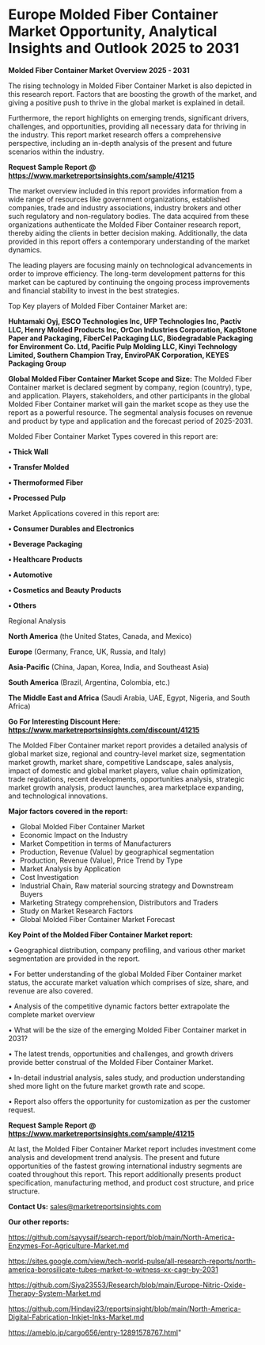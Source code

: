 # Europe Molded Fiber Container Market Opportunity, Analytical Insights and Outlook 2025 to 2031

<Strong> Molded Fiber Container Market Overview 2025 - 2031</strong>

The rising technology in Molded Fiber Container Market is also depicted in this research report. Factors that are boosting the growth of the market, and giving a positive push to thrive in the global market is explained in detail.

Furthermore, the report highlights on emerging trends, significant drivers, challenges, and opportunities, providing all necessary data for thriving in the industry. This report market research offers a comprehensive perspective, including an in-depth analysis of the present and future scenarios within the industry.

<strong>Request Sample Report @ <a href=https://www.marketreportsinsights.com/sample/41215>https://www.marketreportsinsights.com/sample/41215</a></strong>

The market overview included in this report provides information from a wide range of resources like government organizations, established companies, trade and industry associations, industry brokers and other such regulatory and non-regulatory bodies. The data acquired from these organizations authenticate the Molded Fiber Container research report, thereby aiding the clients in better decision making. Additionally, the data provided in this report offers a contemporary understanding of the market dynamics.

The leading players are focusing mainly on technological advancements in order to improve efficiency. The long-term development patterns for this market can be captured by continuing the ongoing process improvements and financial stability to invest in the best strategies.

Top Key players of Molded Fiber Container Market are:

<strong>Huhtamaki Oyj, ESCO Technologies Inc, UFP Technologies Inc, Pactiv LLC, Henry Molded Products Inc, OrCon Industries Corporation, KapStone Paper and Packaging, FiberCel Packaging LLC, Biodegradable Packaging for Environment Co. Ltd, Pacific Pulp Molding LLC, Kinyi Technology Limited, Southern Champion Tray, EnviroPAK Corporation, KEYES Packaging Group</strong>

<strong><b>Global Molded Fiber Container Market Scope and Size:</b></strong>
The Molded Fiber Container market is declared segment by company, region (country), type, and application. Players, stakeholders, and other participants in the global Molded Fiber Container market will gain the market scope as they use the report as a powerful resource. The segmental analysis focuses on revenue and product by type and application and the forecast period of 2025-2031.

Molded Fiber Container Market Types covered in this report are:

<strong>•  Thick Wall

•  Transfer Molded

•  Thermoformed Fiber

•  Processed Pulp</strong>

Market Applications covered in this report are:

<strong>•  Consumer Durables and Electronics

•  Beverage Packaging

•  Healthcare Products

•  Automotive

•  Cosmetics and Beauty Products

•  Others</strong> 

Regional Analysis

<strong>North America</strong> (the United States, Canada, and Mexico)

<strong>Europe</strong> (Germany, France, UK, Russia, and Italy)

<strong>Asia-Pacific</strong> (China, Japan, Korea, India, and Southeast Asia)

<strong>South America</strong> (Brazil, Argentina, Colombia, etc.)

<strong>The Middle East and Africa</strong> (Saudi Arabia, UAE, Egypt, Nigeria, and South Africa)

<strong>Go For Interesting Discount Here: <a href=https://www.marketreportsinsights.com/discount/41215>https://www.marketreportsinsights.com/discount/41215</a></strong>

The Molded Fiber Container market report provides a detailed analysis of global market size, regional and country-level market size, segmentation market growth, market share, competitive Landscape, sales analysis, impact of domestic and global market players, value chain optimization, trade regulations, recent developments, opportunities analysis, strategic market growth analysis, product launches, area marketplace expanding, and technological innovations.

<strong><b>Major factors covered in the report:</b></strong>
<ul>
  <li>Global Molded Fiber Container Market </li>
  <li>Economic Impact on the Industry</li>
  <li>Market Competition in terms of Manufacturers</li>
  <li>Production, Revenue (Value) by geographical segmentation</li>
  <li>Production, Revenue (Value), Price Trend by Type</li>
  <li>Market Analysis by Application</li>
  <li>Cost Investigation</li>
  <li>Industrial Chain, Raw material sourcing strategy and Downstream Buyers</li>
  <li>Marketing Strategy comprehension, Distributors and Traders</li>
  <li>Study on Market Research Factors</li>
  <li>Global Molded Fiber Container Market Forecast</li>
</ul>

<strong><b>Key Point of the Molded Fiber Container Market report:</b></strong>

• Geographical distribution, company profiling, and various other market segmentation are provided in the report.

• For better understanding of the global Molded Fiber Container market status, the accurate market valuation which comprises of size, share, and revenue are also covered.

• Analysis of the competitive dynamic factors better extrapolate the complete market overview

• What will be the size of the emerging Molded Fiber Container market in 2031?

• The latest trends, opportunities and challenges, and growth drivers provide better construal of the Molded Fiber Container Market.

• In-detail industrial analysis, sales study, and production understanding shed more light on the future market growth rate and scope.

• Report also offers the opportunity for customization as per the customer request.

<strong>Request Sample Report @ <a href=https://www.marketreportsinsights.com/sample/41215>https://www.marketreportsinsights.com/sample/41215</a></strong>

At last, the Molded Fiber Container Market report includes investment come analysis and development trend analysis. The present and future opportunities of the fastest growing international industry segments are coated throughout this report. This report additionally presents product specification, manufacturing method, and product cost structure, and price structure.

<strong>Contact Us:</strong>
sales@marketreportsinsights.com

<strong>Our other reports:</strong>

<a href=https://github.com/sayysaif/search-report/blob/main/North-America-Enzymes-For-Agriculture-Market.md>https://github.com/sayysaif/search-report/blob/main/North-America-Enzymes-For-Agriculture-Market.md</a>

<a href=https://sites.google.com/view/tech-world-pulse/all-research-reports/north-america-borosilicate-tubes-market-to-witness-xx-cagr-by-2031>https://sites.google.com/view/tech-world-pulse/all-research-reports/north-america-borosilicate-tubes-market-to-witness-xx-cagr-by-2031</a>

<a href=https://github.com/Siya23553/Research/blob/main/Europe-Nitric-Oxide-Therapy-System-Market.md>https://github.com/Siya23553/Research/blob/main/Europe-Nitric-Oxide-Therapy-System-Market.md</a>

<a href=https://github.com/Hindavi23/reportsinsight/blob/main/North-America-Digital-Fabrication-Inkjet-Inks-Market.md>https://github.com/Hindavi23/reportsinsight/blob/main/North-America-Digital-Fabrication-Inkjet-Inks-Market.md</a>

<a href=https://ameblo.jp/cargo656/entry-12891578767.html>https://ameblo.jp/cargo656/entry-12891578767.html</a>"
